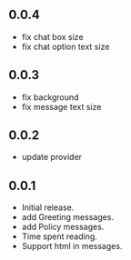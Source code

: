 ## 0.0.4
* fix chat box size
* fix chat option text size

## 0.0.3
* fix background
* fix message text size

## 0.0.2
* update provider

## 0.0.1
* Initial release.
* add Greeting messages.
* add Policy messages.
* Time spent reading.
* Support html in messages.
  
  
  
